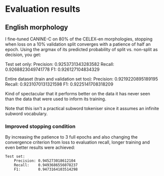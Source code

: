 # Evaluation results
## English morphology
I fine-tuned CANINE-C on 80% of the CELEX-en morphologies, stopping when loss on a 10% validation split converges with
a patience of half an epoch. 
Using the argmax of its predicted probability of split vs. non-split as decision, you get:

Test set only:
Precision: 0.9253731343283582
Recall:    0.9268823049741778
F1:        0.926127104834329

Entire dataset (train and validation set too):
Precision: 0.9219220895189195
Recall:    0.9231070131321598
F1:        0.9225141708318209

Kind of spectacular that it performs better on the data it has never seen than the data that were used to inform its
training. 

Note that this isn't a practical subword tokeniser since it assumes an infinite subword vocabulary.

### Improved stopping condition
By increasing the patience to 3 full epochs and also changing the convergence criterion from loss to evaluation recall,
longer training and even better results were achieved:
```
Test set:
    Precision: 0.945273018612104
    Recall:    0.9493686556078237
    F1:        0.9473164103514298
```